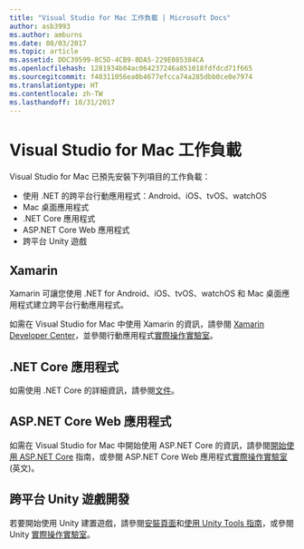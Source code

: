 ```yaml
---
title: "Visual Studio for Mac 工作負載 | Microsoft Docs"
author: asb3993
ms.author: amburns
ms.date: 08/03/2017
ms.topic: article
ms.assetid: DDC39599-8C5D-4CB9-8DA5-229E085384CA
ms.openlocfilehash: 1281934b04ac064237246a851018fdfdcd71f665
ms.sourcegitcommit: f40311056ea0b4677efcca74a285dbb0ce0e7974
ms.translationtype: HT
ms.contentlocale: zh-TW
ms.lasthandoff: 10/31/2017
---
```

# <a name="visual-studio-for-mac-workloads"></a>Visual Studio for Mac 工作負載

Visual Studio for Mac 已預先安裝下列項目的工作負載：

* 使用 .NET 的跨平台行動應用程式：Android、iOS、tvOS、watchOS
* Mac 桌面應用程式
* .NET Core 應用程式
* ASP.NET Core Web 應用程式
* 跨平台 Unity 遊戲

## <a name="xamarin"></a>Xamarin

Xamarin 可讓您使用 .NET for Android、iOS、tvOS、watchOS 和 Mac 桌面應用程式建立跨平台行動應用程式。

如需在 Visual Studio for Mac 中使用 Xamarin 的資訊，請參閱 [Xamarin Developer Center](https://developer.xamarin.com/)，並參閱行動應用程式[實際操作實驗室](https://github.com/Microsoft/vs4mac-labs/tree/master/Mobile/Getting-Started)。

## <a name="net-core-applications"></a>.NET Core 應用程式

如需使用 .NET Core 的詳細資訊，請參閱[文件](https://docs.microsoft.com/dotnet/core/)。

## <a name="aspnet-core-web-applications"></a>ASP.NET Core Web 應用程式

如需在 Visual Studio for Mac 中開始使用 ASP.NET Core 的資訊，請參閱[開始使用 ASP.NET Core](~/asp-net-core.md) 指南，或參閱 ASP.NET Core Web 應用程式[實際操作實驗室](https://github.com/Microsoft/vs4mac-labs/tree/master/Web/Getting-Started) \(英文\)。

## <a name="cross-platform-unity-game-development"></a>跨平台 Unity 遊戲開發

若要開始使用 Unity 建置遊戲，請參閱[安裝頁面](~/setup-vsmac-tools-unity.md)和[使用 Unity Tools 指南](~/using-vsmac-tools-unity.md)，或參閱 Unity [實際操作實驗室](https://github.com/Microsoft/vs4mac-labs/tree/master/Unity/Getting-Started)。
